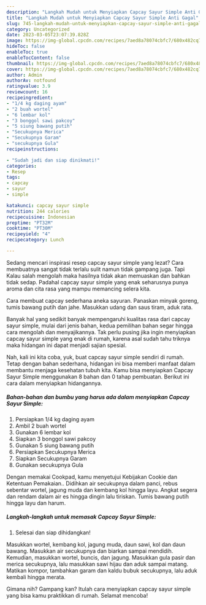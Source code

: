 ```yaml
---
description: "Langkah Mudah untuk Menyiapkan Capcay Sayur Simple Anti Gagal"
title: "Langkah Mudah untuk Menyiapkan Capcay Sayur Simple Anti Gagal"
slug: 745-langkah-mudah-untuk-menyiapkan-capcay-sayur-simple-anti-gagal
category: Uncategorized
date: 2023-03-05T23:07:39.828Z
image: https://img-global.cpcdn.com/recipes/7aed8a78074cbfc7/680x482cq70/capcay-sayur-simple-foto-resep-utama.jpg
hideToc: false
enableToc: true
enableTocContent: false
thumbnail: https://img-global.cpcdn.com/recipes/7aed8a78074cbfc7/680x482cq70/capcay-sayur-simple-foto-resep-utama.jpg
cover: https://img-global.cpcdn.com/recipes/7aed8a78074cbfc7/680x482cq70/capcay-sayur-simple-foto-resep-utama.jpg
author: Admin
authorAv: notfound
ratingvalue: 3.9
reviewcount: 16
recipeingredient:
- "1/4 kg daging ayam"
- "2 buah wortel"
- "6 lembar kol"
- "3 bonggol sawi pakcoy"
- "5 siung bawang putih"
- "Secukupnya Merica"
- "Secukupnya Garam"
- "secukupnya Gula"
recipeinstructions:

- "Sudah jadi dan siap dinikmati!"
categories:
- Resep
tags:
- capcay
- sayur
- simple

katakunci: capcay sayur simple 
nutrition: 244 calories
recipecuisine: Indonesian
preptime: "PT32M"
cooktime: "PT30M"
recipeyield: "4"
recipecategory: Lunch

---
```



Sedang mencari inspirasi resep capcay sayur simple yang lezat? Cara membuatnya sangat tidak terlalu sulit namun tidak gampang juga. Tapi Kalau salah mengolah maka hasilnya tidak akan memuaskan dan bahkan tidak sedap. Padahal capcay sayur simple yang enak seharusnya punya aroma dan cita rasa yang mampu memancing selera kita.


Cara membuat capcay sederhana aneka sayuran. Panaskan minyak goreng, tumis bawang putih dan jahe. Masukkan udang dan saus tiram, aduk rata.

Banyak hal yang sedikit banyak mempengaruhi kualitas rasa dari capcay sayur simple, mulai dari jenis bahan, kedua pemilihan bahan segar hingga cara mengolah dan menyajikannya. Tak perlu pusing jika ingin menyiapkan capcay sayur simple yang enak di rumah, karena asal sudah tahu triknya maka hidangan ini dapat menjadi sajian spesial.


Nah, kali ini kita coba, yuk, buat capcay sayur simple sendiri di rumah. Tetap dengan bahan sederhana, hidangan ini bisa memberi manfaat dalam membantu menjaga kesehatan tubuh kita. Kamu bisa menyiapkan Capcay Sayur Simple menggunakan 8 bahan dan 0 tahap pembuatan. Berikut ini cara dalam menyiapkan hidangannya.

<!--inarticleads1-->

##### Bahan-bahan dan bumbu yang harus ada dalam menyiapkan Capcay Sayur Simple:

1. Persiapkan 1/4 kg daging ayam
1. Ambil 2 buah wortel
1. Gunakan 6 lembar kol
1. Siapkan 3 bonggol sawi pakcoy
1. Gunakan 5 siung bawang putih
1. Persiapkan Secukupnya Merica
1. Siapkan Secukupnya Garam
1. Gunakan secukupnya Gula


Dengan memakai Cookpad, kamu menyetujui Kebijakan Cookie dan Ketentuan Pemakaian.. Didihkan air secukupnya dalam panci, rebus sebentar wortel, jagung muda dan kembang kol hingga layu. Angkat segera dan rendam dalam air es hingga dingin lalu tiriskan. Tumis bawang putih hingga layu dan harum. 

<!--inarticleads2-->

##### Langkah-langkah untuk memasak Capcay Sayur Simple:


1. Selesai dan siap dihidangkan!

Masukkan wortel, kembang kol, jagung muda, daun sawi, kol dan daun bawang. Masukkan air secukupnya dan biarkan sampai mendidih. Kemudian, masukkan wortel, buncis, dan jagung. Masukkan gula pasir dan merica secukupnya, lalu masukkan sawi hijau dan aduk sampai matang. Matikan kompor, tambahkan garam dan kaldu bubuk secukupnya, lalu aduk kembali hingga merata. 

Gimana nih? Gampang kan? Itulah cara menyiapkan capcay sayur simple yang bisa kamu praktikkan di rumah. Selamat mencoba!
